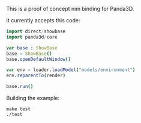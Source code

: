 This is a proof of concept nim binding for Panda3D.

It currently accepts this code:
```nim
import direct/showbase
import panda3d/core

var base : ShowBase
base = ShowBase()
base.openDefaultWindow()

var env = loader.loadModel("models/environment")
env.reparentTo(render)

base.run()
```

Building the example:
```
make test
./test
```
